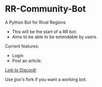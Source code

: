 # RR-Community-Bot
A Python Bot for Rival Regions

- This will be the start of a RR bot.
- Aims to be able to be extendable by users.

Current features:
- Login
- Post an article.

[Link to Discord!](https://discord.gg/6fzHtJM)

Use jjoo's fork if you want a working bot.
